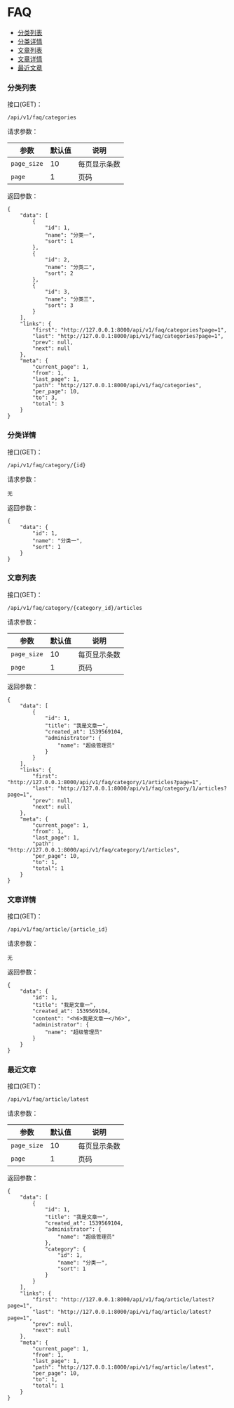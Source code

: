 # FAQ

+ [分类列表](#分类列表)
+ [分类详情](#分类详情)
+ [文章列表](#文章列表)
+ [文章详情](#文章详情)
+ [最近文章](#最近文章)

### 分类列表

接口(GET)：

```angular2html
/api/v1/faq/categories
```

请求参数：

| 参数        | 默认值 | 说明         |
| ----------- | ------ | ------------ |
| `page_size` | 10     | 每页显示条数 |
| `page`      | 1      | 页码         |

返回参数：

```angular2html
{
    "data": [
        {
            "id": 1,
            "name": "分类一",
            "sort": 1
        },
        {
            "id": 2,
            "name": "分类二",
            "sort": 2
        },
        {
            "id": 3,
            "name": "分类三",
            "sort": 3
        }
    ],
    "links": {
        "first": "http://127.0.0.1:8000/api/v1/faq/categories?page=1",
        "last": "http://127.0.0.1:8000/api/v1/faq/categories?page=1",
        "prev": null,
        "next": null
    },
    "meta": {
        "current_page": 1,
        "from": 1,
        "last_page": 1,
        "path": "http://127.0.0.1:8000/api/v1/faq/categories",
        "per_page": 10,
        "to": 3,
        "total": 3
    }
}
```


###  分类详情

接口(GET)：

```angular2html
/api/v1/faq/category/{id}
```

请求参数：

```angular2html
无
```

返回参数：

```angular2html
{
    "data": {
        "id": 1,
        "name": "分类一",
        "sort": 1
    }
}
```

### 文章列表

接口(GET)：

```angular2html
/api/v1/faq/category/{category_id}/articles
```

请求参数：

| 参数               | 默认值 | 说明                 |
| ------------------- | --------- | --------------------- |
| `page_size` | 10         | 每页显示条数 |
| `page`           | 1           | 页码                 |

返回参数：

```angular2html
{
    "data": [
        {
            "id": 1,
            "title": "我是文章一",
            "created_at": 1539569104,
            "administrator": {
                "name": "超级管理员"
            }
        }
    ],
    "links": {
        "first": "http://127.0.0.1:8000/api/v1/faq/category/1/articles?page=1",
        "last": "http://127.0.0.1:8000/api/v1/faq/category/1/articles?page=1",
        "prev": null,
        "next": null
    },
    "meta": {
        "current_page": 1,
        "from": 1,
        "last_page": 1,
        "path": "http://127.0.0.1:8000/api/v1/faq/category/1/articles",
        "per_page": 10,
        "to": 1,
        "total": 1
    }
}
```

### 文章详情

接口(GET)：

```angular2html
/api/v1/faq/article/{article_id}
```

请求参数：

```angular2html
无
```

返回参数：

```angular2html
{
    "data": {
        "id": 1,
        "title": "我是文章一",
        "created_at": 1539569104,
        "content": "<h6>我是文章一</h6>",
        "administrator": {
            "name": "超级管理员"
        }
    }
}
```


### 最近文章

接口(GET)：

```angular2html
/api/v1/faq/article/latest
```

请求参数：

| 参数 | 默认值 | 说明 |
| --- | --- | --- |
| `page_size` | 10 | 每页显示条数 |
| `page` | 1 | 页码 |

返回参数：

```angular2html
{
    "data": [
        {
            "id": 1,
            "title": "我是文章一",
            "created_at": 1539569104,
            "administrator": {
                "name": "超级管理员"
            },
            "category": {
                "id": 1,
                "name": "分类一",
                "sort": 1
            }
        }
    ],
    "links": {
        "first": "http://127.0.0.1:8000/api/v1/faq/article/latest?page=1",
        "last": "http://127.0.0.1:8000/api/v1/faq/article/latest?page=1",
        "prev": null,
        "next": null
    },
    "meta": {
        "current_page": 1,
        "from": 1,
        "last_page": 1,
        "path": "http://127.0.0.1:8000/api/v1/faq/article/latest",
        "per_page": 10,
        "to": 1,
        "total": 1
    }
}
```


